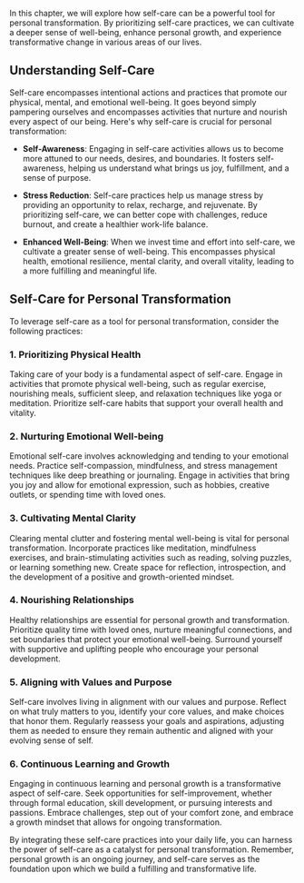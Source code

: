 
In this chapter, we will explore how self-care can be a powerful tool for personal transformation. By prioritizing self-care practices, we can cultivate a deeper sense of well-being, enhance personal growth, and experience transformative change in various areas of our lives.

Understanding Self-Care
-----------------------

Self-care encompasses intentional actions and practices that promote our physical, mental, and emotional well-being. It goes beyond simply pampering ourselves and encompasses activities that nurture and nourish every aspect of our being. Here's why self-care is crucial for personal transformation:

* **Self-Awareness**: Engaging in self-care activities allows us to become more attuned to our needs, desires, and boundaries. It fosters self-awareness, helping us understand what brings us joy, fulfillment, and a sense of purpose.

* **Stress Reduction**: Self-care practices help us manage stress by providing an opportunity to relax, recharge, and rejuvenate. By prioritizing self-care, we can better cope with challenges, reduce burnout, and create a healthier work-life balance.

* **Enhanced Well-Being**: When we invest time and effort into self-care, we cultivate a greater sense of well-being. This encompasses physical health, emotional resilience, mental clarity, and overall vitality, leading to a more fulfilling and meaningful life.

Self-Care for Personal Transformation
-------------------------------------

To leverage self-care as a tool for personal transformation, consider the following practices:

### 1. Prioritizing Physical Health

Taking care of your body is a fundamental aspect of self-care. Engage in activities that promote physical well-being, such as regular exercise, nourishing meals, sufficient sleep, and relaxation techniques like yoga or meditation. Prioritize self-care habits that support your overall health and vitality.

### 2. Nurturing Emotional Well-being

Emotional self-care involves acknowledging and tending to your emotional needs. Practice self-compassion, mindfulness, and stress management techniques like deep breathing or journaling. Engage in activities that bring you joy and allow for emotional expression, such as hobbies, creative outlets, or spending time with loved ones.

### 3. Cultivating Mental Clarity

Clearing mental clutter and fostering mental well-being is vital for personal transformation. Incorporate practices like meditation, mindfulness exercises, and brain-stimulating activities such as reading, solving puzzles, or learning something new. Create space for reflection, introspection, and the development of a positive and growth-oriented mindset.

### 4. Nourishing Relationships

Healthy relationships are essential for personal growth and transformation. Prioritize quality time with loved ones, nurture meaningful connections, and set boundaries that protect your emotional well-being. Surround yourself with supportive and uplifting people who encourage your personal development.

### 5. Aligning with Values and Purpose

Self-care involves living in alignment with our values and purpose. Reflect on what truly matters to you, identify your core values, and make choices that honor them. Regularly reassess your goals and aspirations, adjusting them as needed to ensure they remain authentic and aligned with your evolving sense of self.

### 6. Continuous Learning and Growth

Engaging in continuous learning and personal growth is a transformative aspect of self-care. Seek opportunities for self-improvement, whether through formal education, skill development, or pursuing interests and passions. Embrace challenges, step out of your comfort zone, and embrace a growth mindset that allows for ongoing transformation.

By integrating these self-care practices into your daily life, you can harness the power of self-care as a catalyst for personal transformation. Remember, personal growth is an ongoing journey, and self-care serves as the foundation upon which we build a fulfilling and transformative life.

